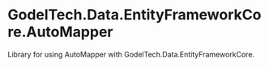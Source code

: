 # GodelTech.Data.EntityFrameworkCore.AutoMapper

Library for using AutoMapper with GodelTech.Data.EntityFrameworkCore.